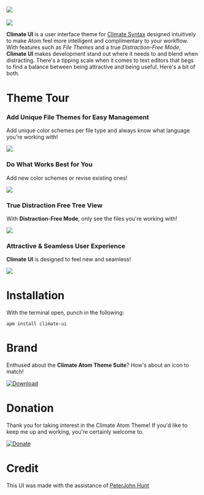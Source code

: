 ![](https://raw.githubusercontent.com/jmcalaway/climate-ui/master/climate-header.png)
---

![](https://raw.githubusercontent.com/jmcalaway/climate-ui/master/screenshot.png)

**Climate UI** is a user interface theme for [Climate Syntax](https://github.com/jmcalaway/climate-syntax) designed intuitively to make Atom feel more intelligent and complimentary to your workflow. With features such as *File Themes* and a true *Distraction-Free Mode*, **Climate UI** makes development stand out where it needs to and blend when distracting. There's a tipping scale when it comes to text editors that begs to find a balance between being attractive and being useful. Here's a bit of both.


# Theme Tour
### Add Unique File Themes for Easy Management
Add unique color schemes per file type and always know what language you're working with!

![](https://raw.githubusercontent.com/jmcalaway/climate-ui/master/file-color-themes.gif)

### Do What Works Best for You
Add new color schemes or revise existing ones!

![](https://raw.githubusercontent.com/jmcalaway/climate-ui/master/change-color.gif)

### True Distraction Free Tree View
With **Distraction-Free Mode**, only see the files you're working with!

![](https://raw.githubusercontent.com/jmcalaway/climate-ui/master/distraction-free-mode.gif)

### Attractive & Seamless User Experience
**Climate UI** is designed to feel new and seamless!

![](https://raw.githubusercontent.com/jmcalaway/climate-ui/master/ui-demonstration.gif)

# Installation
With the terminal open, punch in the following:

```shell
apm install climate-ui
```

# Brand
Enthused about the **Climate Atom Theme Suite**? How's about an icon to match!

[![Download](https://raw.githubusercontent.com/jmcalaway/climate-ui/master/download.png)](https://raw.githubusercontent.com/jmcalaway/climate-ui/master/climate-dock-icon.png)

# Donation
Thank you for taking interest in the Climate Atom Theme! If you'd like to keep me up and working, you're certainly welcome to.

[![Donate](https://raw.githubusercontent.com/jmcalaway/climate-ui/master/donate.png)](https://www.paypal.com/cgi-bin/webscr?cmd=_s-xclick&hosted_button_id=8ZV7PP9C8YCZE)

# Credit
This UI was made with the assistance of [PeterJohn Hunt](https://atom.io/users/peterjohnhunt)